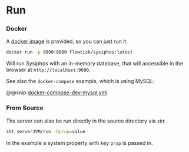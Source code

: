 # Run

### Docker
A [docker image](https://hub.docker.com/r/flowtick/sysiphos) is provided, so you can just run it.

```bash
docker run -p 9090:8080 flowtick/sysiphos:latest
```

Will run Sysiphos with an in-memory database, that will accessible in the browser at `http://localhost:9090`.

See also the `docker-compose` example, which is using MySQL:

@@snip [docker-compose-dev-mysql.yml](../docker-compose-dev-mysql.yml)

### From Source

The server can also be run directly in the source directory via `sbt`

```bash
sbt serverJVM/run -Dprop=value
```

In the example a system property with key `prop` is passed in.
